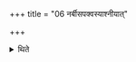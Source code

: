 +++
title = "06 नर्बीसपक्वस्याश्नीयात्"

+++

<details><summary>थिते</summary>

6. He should not eat (food) cooked on the fire (kept in the) crevice of earth.
</details>
